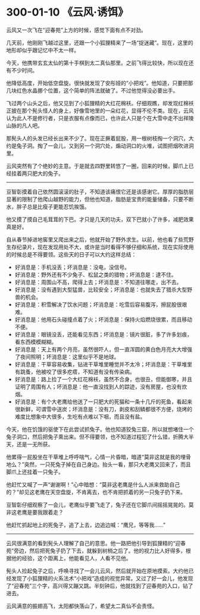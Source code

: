 # 300-01-10 《云风·诱饵》

云风又一次飞在“迎春苑”上方的时候，感觉下面有点不对劲。

几天前，他刚刚飞越过这里，还跟一个小狐狸精来了一场“捉迷藏”。现在，这里的地形却似乎跟记忆中不太一样。

今天，他携带玄玄太仙的第十手棋到太二真仙那里。之前飞得比较快，所以现在还有不少时间。

他降低高度，开始低空盘旋。很快就发现了安彤娅的“小把戏”。他知道，只要把那几块红色水晶挪个位置，这个简单的阵法就破了。不过他觉得没必要出手。

飞过两个山头之后，他又见到了小狐狸精的大红花棉袄。仔细观瞧，却发现红棉袄正披在那个髡头怪人的身上，好像雪地里的一朵红花，显得不伦不类。现在，云风认为此人不是修行者，只是衣服有点像而已，也许此人只是个在大雪中走不出祥陵山脉的凡人吧。

那髡头人的头发已经长出来不少了。现在正撅着屁股，用一根树枝掏一个洞穴，大约是兔子洞。掏了一会儿，又到另一个洞穴处，煽动洞口的火堆，试图把烟吹进洞里。

云风突然有了个绝妙的主意。于是就去四野里转悠了一圈，回来的时候，脚爪上已经挂着两只肥大的兔子。

***

豆智彰摸着自己依然圆滚滚的肚子，不知道该痛恨它还是该感谢它。厚厚的脂肪层显著的限制了他爬山越野的能力，但他也知道，脂肪是宝贵的能量储备，只要不断水，胖子总是比瘦子更能忍饥挨饿。

他又摸了摸自己毛茸茸的下巴。才只是几天的功夫，双下巴就小了许多，减肥效果真是好。

自从春节掉进地窖里又爬出来之后，他就开始了野外求生。以前，他也看了些荒野生存纪录片，现在发现用处不大，或许是当时看得不够仔细和系统，现在实际使用的时候总是不得要领。这些天的日子可以大约这样总结：

* 好消息是：手机没丢；坏消息是：没电，没信号。
* 好消息是：野外还有不少兔子、松鼠之类的猎物；坏消息是：逮不住。
* 好消息是：周围山不高，爬得上去；坏消息是：不知道往哪走，出不去。
* 好消息是：没有遇到大型猛兽，比较安全；坏消息是：也就失去了猎杀大型野兽的机会。
* 好消息是：积雪解决了饮水问题；坏消息是：吃雪后容易腹泻，擦屁股很艰难。 
* 好消息是：他用石头碰撞点着了火；坏消息是：保持火焰燃烧很累，而且移动不便。
* 好消息是：眼镜没丢，还能看见东西；坏消息是：镜片很脏，多了许多划痕，看东西模模糊糊。
* 好消息是：天上有两个月亮，虽然很吓人，但一直浑圆的黄白色月亮大大增强了夜间照明；坏消息是：这里似乎不是地球。
* 好消息是：干草容易收集，钻进干草堆里睡觉并不太冷；坏消息是：干草堆里有跳蚤，他被咬了很多疙瘩，不知道有没有传染病。 
* 好消息是：路上捡了一个大红花棉袄，虽然不合身，也很丑，但能御寒，并且证明了周围有人；坏消息是：他一直没找到人的踪迹，没有房屋，也没有炊烟。
* 好消息是：有个大老鹰给他送了一只肥大的死猫和一条十几斤的死鱼，看起来很新鲜，可谓雪中送炭；坏消息是：没有刀，剥皮和刮鳞都很不方便，烧烤的难度比想象中大很多，生吃有点难以下咽，而且没有盐。

今天，他在饥饿的驱使下在此尝试抓兔子。他也知道狡兔三窟，所以就想堵住一个兔子洞口，然后把兔子熏出来。但不得要领，也不知道过程犯了什么错，折腾大半天，还是一无所获。

他累得一屁股坐在干草堆上呼呼喘气，心情一片昏暗，暗道“莫非这就是我的埋骨地么？”突然，一只死兔子掉在自己身边。抬头一看，那只大老鹰又回来了，而且脚爪上还挂着一只兔子。

他赶忙又喊了一声“谢谢啊！”心中暗想：“莫非这老鹰是什么人派来救助自己的？”却见这老鹰在天空盘旋，不肯离去，也不肯把抓着的另一只兔子扔下来。

豆智彰仔细观察了一会儿，老鹰似乎要飞走了，兔子还在它脚爪间摇摇晃晃的。莫非这老鹰是要我跟着走？

他赶忙抓起地上的死兔子，追了上去，边追边喊：“鹰兄，等等我……”

***

云风很满意的看到髡头人理解了自己的意思。他一路把他引导到狐狸精的“迎春苑”旁边，然后把死兔子扔了下去，就躲到树梢之后了。他的视力比人好得多，根据他的经验，这个距离上，他能看见人，人看不见他。

髡头人捡起兔子之后，呼唤寻找了一会儿云风，然后就开始在原地摸索。大约他已经发现了小狐狸精的火系法术“小把戏”造成的视觉异常。又过了好一会儿，他发现了“迎春苑”三个字，高兴得又蹦又跳。半刻钟后，他就找到了迎春苑的入口，钻了进去。

云风满意的振翅高飞，太阳都快落山了，希望太二真仙不会责怪。